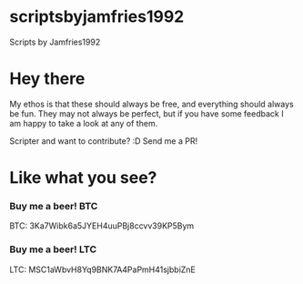 # scriptsbyjamfries1992
Scripts by Jamfries1992

# Hey there
My ethos is that these should always be free, and everything should always be fun. They may not always be perfect, but if you have some feedback I am happy to take a look at any of them.

Scripter and want to contribute? :D Send me a PR!


# Like what you see?

### Buy me a beer! BTC
BTC: 3Ka7Wibk6a5JYEH4uuPBj8ccvv39KP5Bym

### Buy me a beer! LTC
LTC: MSC1aWbvH8Yq9BNK7A4PaPmH41sjbbiZnE